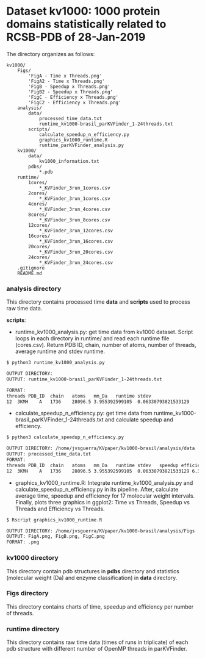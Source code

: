 # Dataset kv1000: 1000 protein domains statistically related to RCSB-PDB of 28-Jan-2019

The directory organizes as follows:
```
kv1000/
    Figs/
        'FigA - Time x Threads.png'
        'FigA2 - Time x Threads.png'
        'FigB - Speedup x Threads.png'
        'FigB2 - Speedup x Threads.png'
        'FigC - Efficiency x Threads.png'
        'FigC2 - Efficiency x Threads.png' 
    analysis/
        data/
            processed_time_data.txt
            runtime_kv1000-brasil_parKVFinder_1-24threads.txt
        scripts/
            calculate_speedup_n_efficiency.py
            graphics_kv1000_runtime.R
            runtime_parKVFinder_analysis.py
    kv1000/
        data/
            kv1000_information.txt
        pdbs/
            *.pdb
    runtime/
        1cores/
            *_KVFinder_3run_1cores.csv 
        2cores/
            *_KVFinder_3run_1cores.csv
        4cores/
            *_KVFinder_3run_4cores.csv
        8cores/
            *_KVFinder_3run_8cores.csv
        12cores/
            *_KVFinder_3run_12cores.csv
        16cores/
            *_KVFinder_3run_16cores.csv
        20cores/
            *_KVFinder_3run_20cores.csv
        24cores/
            *_KVFinder_3run_24cores.csv
    .gitignore
    README.md
```


### analysis directory

This directory contains processed time **data** and **scripts** used to
process raw time data.

**scripts**: 

- runtime_kv1000_analysis.py: get time data from kv1000 dataset. Script
  loops in each directory in runtime/ and read each runtime file
  (<pdb>_<chain>_<n>cores.csv). Return PDB ID, chain, number of atoms,
  number of threads, average runtime and stdev runtime.

```bash
$ python3 runtime_kv1000_analysis.py

OUTPUT DIRECTORY: 
OUTPUT: runtime_kv1000-brasil_parKVFinder_1-24threads.txt

FORMAT:
threads	PDB_ID	chain	atoms	mm_Da	runtime	stdev
12	3KMH	A	1736	28096.5	3.955392599105	0.06330793821533129
```

- calculate_speedup_n_efficiency.py: get time data from runtime_kv1000-brasil_parKVFinder_1-24threads.txt and calculate speedup and efficiency.

```bash
$ python3 calculate_speedup_n_efficiency.py

OUTPUT DIRECTORY: /home/jvsguerra/KVpaper/kv1000-brasil/analysis/data
OUTPUT: processed_time_data.txt
FORMAT:
threads	PDB_ID	chain	atoms	mm_Da	runtime	stdev	speedup	efficiency
12	3KMH	A	1736	28096.5	3.955392599105	0.06330793821533129	6.350739497410172	0.5292282914508476
```

- graphics_kv1000_runtime.R: Integrate runtime_kv1000_analysis.py and calculate_speedup_n_efficiency.py in its pipeline. After, calculate average time, speedup and efficiency for 17 molecular weight intervals. Finally, plots three graphics in ggplot2: Time vs Threads, Speedup vs Threads and Efficiency vs Threads.

```bash
$ Rscript graphics_kv1000_runtime.R

OUTPUT DIRECTORY: /home/jvsguerra/KVpaper/kv1000-brasil/analysis/Figs
OUTPUT: FigA.png, FigB.png, FigC.png
FORMAT: .png
```

### kv1000 directory

This directory contain pdb structures in **pdbs** directory and
statistics (molecular weight (Da) and enzyme classification) in **data**
directory.

### Figs directory

This directory contains charts of time, speedup and efficiency per
number of threads.

### runtime directory

This directory contains raw time data (times of runs in triplicate) of
each pdb structure with different number of OpenMP threads in
parKVFinder.



